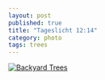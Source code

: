 ```yaml
---
layout: post
published: true
title: "Tageslicht 12:14"
category: photo
tags: trees
---
```


[![Backyard Trees](http://31.media.tumblr.com/72e31170376797faf5e32b36e6356942/tumblr_mvsyr4UWrK1rive1ro1_500.jpg)](http://dr3wh0.tumblr.com/post/66106298503)
